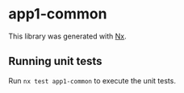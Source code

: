 # app1-common

This library was generated with [Nx](https://nx.dev).

## Running unit tests

Run `nx test app1-common` to execute the unit tests.
